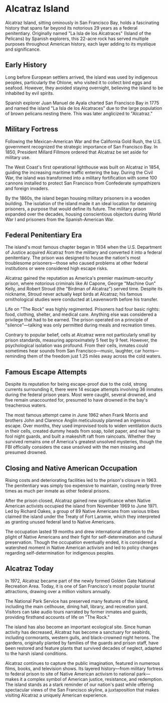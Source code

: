 # Alcatraz Island

Alcatraz Island, sitting ominously in San Francisco Bay, holds a fascinating history that spans far beyond its notorious 29 years as a federal penitentiary. Originally named "La Isla de los Alcatraces" (Island of the Pelicans) by Spanish explorers, this 22-acre rock has served multiple purposes throughout American history, each layer adding to its mystique and significance.

## Early History

Long before European settlers arrived, the island was used by indigenous peoples, particularly the Ohlone, who visited it to collect bird eggs and seafood. However, they avoided staying overnight, believing the island to be inhabited by evil spirits.

Spanish explorer Juan Manuel de Ayala charted San Francisco Bay in 1775 and named the island "La Isla de los Alcatraces" due to the large population of brown pelicans nesting there. This was later anglicized to "Alcatraz."

## Military Fortress

Following the Mexican-American War and the California Gold Rush, the U.S. government recognized the strategic importance of San Francisco Bay. In 1850, President Millard Fillmore ordered that Alcatraz be set aside for military use.

The West Coast's first operational lighthouse was built on Alcatraz in 1854, guiding the increasing maritime traffic entering the bay. During the Civil War, the island was transformed into a military fortification with some 100 cannons installed to protect San Francisco from Confederate sympathizers and foreign invaders.

By the 1860s, the island began housing military prisoners in a wooden building. The isolation of the island made it an ideal location for detaining prisoners, a purpose that would define its future. The military prison expanded over the decades, housing conscientious objectors during World War I and prisoners from the Spanish-American War.

## Federal Penitentiary Era

The island's most famous chapter began in 1934 when the U.S. Department of Justice acquired Alcatraz from the military and converted it into a federal penitentiary. The prison was designed to house the nation's most troublesome prisoners—those who caused problems at other federal institutions or were considered high escape risks.

Alcatraz gained the reputation as America's premier maximum-security prison, where notorious criminals like Al Capone, George "Machine Gun" Kelly, and Robert Stroud (the "Birdman of Alcatraz") served time. Despite its nickname, Stroud never actually kept birds at Alcatraz; his famous ornithological studies were conducted at Leavenworth before his transfer.

Life on "The Rock" was highly regimented. Prisoners had four basic rights: food, clothing, shelter, and medical care. Anything else was considered a privilege that had to be earned. The prison operated on a principle of "silence"—talking was only permitted during meals and recreation times.

Contrary to popular belief, cells at Alcatraz were not particularly small by prison standards, measuring approximately 5 feet by 9 feet. However, the psychological isolation was profound. From their cells, inmates could sometimes hear sounds from San Francisco—music, laughter, car horns—reminding them of the freedom just 1.25 miles away across the cold waters.

## Famous Escape Attempts

Despite its reputation for being escape-proof due to the cold, strong currents surrounding it, there were 14 escape attempts involving 36 inmates during the federal prison years. Most were caught, several drowned, and five remain unaccounted for, presumed to have drowned in the bay's treacherous waters.

The most famous attempt came in June 1962 when Frank Morris and brothers John and Clarence Anglin meticulously planned an ingenious escape. Over months, they used improvised tools to widen ventilation ducts in their cells, created dummy heads from soap, toilet paper, and real hair to fool night guards, and built a makeshift raft from raincoats. Whether they survived remains one of America's greatest unsolved mysteries, though the FBI officially considers the case unsolved with the men missing and presumed drowned.

## Closing and Native American Occupation

Rising costs and deteriorating facilities led to the prison's closure in 1963. The penitentiary was simply too expensive to maintain, costing nearly three times as much per inmate as other federal prisons.

After the prison closed, Alcatraz gained new significance when Native American activists occupied the island from November 1969 to June 1971. Led by Richard Oakes, a group of 89 Native Americans from various tribes claimed the island under the Treaty of Fort Laramie, which they interpreted as granting unused federal land to Native Americans.

The occupation lasted 19 months and drew international attention to the plight of Native Americans and their fight for self-determination and cultural preservation. Though the occupation eventually ended, it is considered a watershed moment in Native American activism and led to policy changes regarding self-determination for indigenous peoples.

## Alcatraz Today

In 1972, Alcatraz became part of the newly formed Golden Gate National Recreation Area. Today, it is one of San Francisco's most popular tourist attractions, drawing over a million visitors annually.

The National Park Service has preserved many features of the island, including the main cellhouse, dining hall, library, and recreation yard. Visitors can take audio tours narrated by former inmates and guards, providing firsthand accounts of life on "The Rock."

The island has also become an important ecological site. Since human activity has decreased, Alcatraz has become a sanctuary for seabirds, including cormorants, western gulls, and black-crowned night herons. The gardens, originally planted by families of the guards and prison staff, have been restored and feature plants that survived decades of neglect, adapted to the harsh island conditions.

Alcatraz continues to capture the public imagination, featured in numerous films, books, and television shows. Its layered history—from military fortress to federal prison to site of Native American activism to national park—makes it a complex symbol of American justice, resistance, and redemption. The island stands as a stark reminder of our nation's past while offering spectacular views of the San Francisco skyline, a juxtaposition that makes visiting Alcatraz a uniquely American experience.
